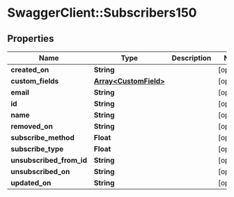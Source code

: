 # SwaggerClient::Subscribers150

## Properties
Name | Type | Description | Notes
------------ | ------------- | ------------- | -------------
**created_on** | **String** |  | [optional] 
**custom_fields** | [**Array&lt;CustomField&gt;**](CustomField.md) |  | [optional] 
**email** | **String** |  | [optional] 
**id** | **String** |  | [optional] 
**name** | **String** |  | [optional] 
**removed_on** | **String** |  | [optional] 
**subscribe_method** | **Float** |  | [optional] 
**subscribe_type** | **Float** |  | [optional] 
**unsubscribed_from_id** | **String** |  | [optional] 
**unsubscribed_on** | **String** |  | [optional] 
**updated_on** | **String** |  | [optional] 


